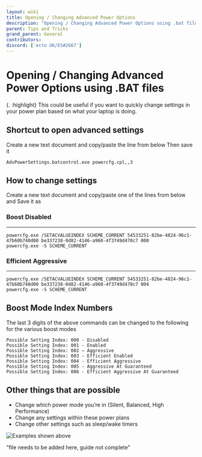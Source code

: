 ```yaml
---
layout: wiki
title: Opening / Changing Advanced Power Options
description: "Opening / Changing Advanced Power Options using .bat files"
parent: Tips and Tricks
grand_parent: General
contributors:  
discord: ['ecto UK/ES#2667']
---
```


# Opening / Changing Advanced Power Options using .BAT files

{. :highlight}
This could be useful if you want to quickly change settings in your power plan based on what your laptop is doing.

## Shortcut to open advanced settings

Create a new text document and copy/paste the line from below Then save it

```
AdvPowerSettings.batcontrol.exe powercfg.cpl,,3
```

## How to change settings

Create a new text document and copy/paste one of the lines from below and Save it as

### Boost Disabled
-------------------------------

```
powercfg.exe /SETACVALUEINDEX SCHEME_CURRENT 54533251-82be-4824-96c1-47b60b740d00 be337238-0d82-4146-a960-4f3749d470c7 000
powercfg.exe -S SCHEME_CURRENT
```

### Efficient Aggressive
-------------------------------------

```
powercfg.exe /SETACVALUEINDEX SCHEME_CURRENT 54533251-82be-4824-96c1-47b60b740d00 be337238-0d82-4146-a960-4f3749d470c7 004
powercfg.exe -S SCHEME_CURRENT
```

## Boost Mode Index Numbers

The last 3 digits of the above commands can be changed to the following for the various boost modes

```
Possible Setting Index: 000 - Disabled
Possible Setting Index: 001 - Enabled
Possible Setting Index: 002 – Aggressive
Possible Setting Index: 003 - Efficient Enabled
Possible Setting Index: 004 - Efficient Aggressive
Possible Setting Index: 005 - Aggressive At Guaranteed
Possible Setting Index: 006 - Efficient Aggressive At Guaranteed
```

## Other things that are possible

- Change which power mode you’re in (Silent, Balanced, High Performance)
- Change any settings within these power plans
- Change other settings such as sleep/wake timers 


![Examples shown above](https://cdn.discordapp.com/attachments/840314972918644767/857226400054378526/unknown.png)

"file needs to be added here, guide not complete"
